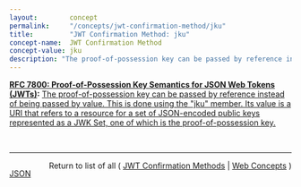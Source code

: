 ```yaml
---
layout:        concept
permalink:     "/concepts/jwt-confirmation-method/jku"
title:         "JWT Confirmation Method: jku"
concept-name:  JWT Confirmation Method
concept-value: jku
description: "The proof-of-possession key can be passed by reference instead of being passed by value. This is done using the \"jku\" member. Its value is a URI that refers to a resource for a set of JSON-encoded public keys represented as a JWK Set, one of which is the proof-of-possession key."
---
```


**[RFC 7800: Proof-of-Possession Key Semantics for JSON Web Tokens (JWTs)](/specs/IETF/RFC/7800 "This specification describes how to declare in a JSON Web Token (JWT) that the presenter of the JWT possesses a particular proof-of-possession key and how the recipient can cryptographically confirm proof of possession of the key by the presenter. Being able to prove possession of a key is also sometimes described as the presenter being a holder-of-key."):** [The proof-of-possession key can be passed by reference instead of being passed by value. This is done using the "jku" member. Its value is a URI that refers to a resource for a set of JSON-encoded public keys represented as a JWK Set, one of which is the proof-of-possession key.](http://tools.ietf.org/html/rfc7800#section-3.5 "Read documentation for JWT Confirmation Method &#34;jku&#34;")

<br/>
<hr/>

<p style="float : left"><a href="./jku.json" title="JSON representing this particular Web Concept value">JSON</a></p>
<p style="text-align: right">Return to list of all ( <a href="../jwt-confirmation-method/">JWT Confirmation Methods</a> | <a href="../">Web Concepts</a> )</p>
